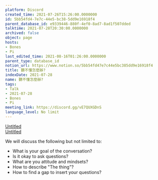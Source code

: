 ```yaml
---
platform: Discord
created_time: 2021-07-26T15:26:00.0000000
id: 5bb54fd4-7e7c-44e5-bc38-5dd9e16918f4
parent_database_id: e9339446-880f-4ef0-8ad7-8ad1f507dded
talktime: 2021-07-28T20:30:00.0000000
archived: false
object: page
hosts:
- Bones
- Pi
last_edited_time: 2021-08-16T01:26:00.0000000
parent_type: database_id
notion_url: https://www.notion.so/5bb54fd47e7c44e5bc385dd9e16918f4
title: 聽不懂怎麼辦?
indexDate: 2021-07-28
name: 聽不懂怎麼辦?
tags:
- Talk
- 2021-07-28
- Bones
- Pi
meeting_link: https://discord.gg/vE7QUXGDnS
language_level: No limit
---
```




[Untitled](https://www.notion.so/12c4a9e645d54aefa860b5f927a0b220)   
[Untitled](https://www.notion.so/482e61b02b9c4456b2b4fe86bb7544c6)   


We will discuss the following but not limited to:
   - What is your goal of the conversation?
   - Is it okay to ask questions?
   - What are you attitude and mindsets?
   - How to describe "The thing"?
   - How to find a gap to insert your questions?






